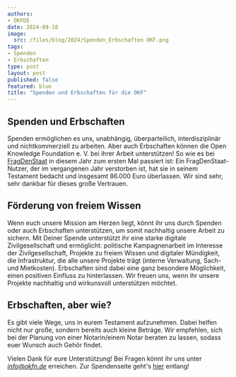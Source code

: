 ```yaml
---
authors:
- OKFDE
date: 2024-09-10
image: 
  src: /files/blog/2024/Spenden_Erbschaften OKF.png
tags:
- Spenden
- Erbschaften
type: post
layout: post
published: false
featured: blue
title: "Spenden und Erbschaften für die OKF"
---
```


## Spenden und Erbschaften

Spenden ermöglichen es uns, unabhängig, überparteilich, interdisziplinär und nichtkommerziell zu arbeiten. Aber auch Erbschaften können die Open Knowledge Foundation e. V. bei ihrer Arbeit unterstützen! So wie es bei [FragDenStaat](https://fragdenstaat.de/artikel/eigener-sache/2024/07/wir-haben-geerbt/) in diesem Jahr zum ersten Mal passiert ist: Ein FragDenStaat-Nutzer, der im vergangenen Jahr verstorben ist, hat sie in seinem Testament bedacht und insgesamt 86.000 Euro überlassen. Wir sind sehr, sehr dankbar für dieses große Vertrauen.

## Förderung von freiem Wissen

Wenn euch unsere Mission am Herzen liegt, könnt ihr uns durch Spenden oder auch Erbschaften unterstützen, um somit nachhaltig unsere Arbeit zu sichern. Mit Deiner Spende unterstützt ihr eine starke digitale Zivilgesellschaft und ermöglicht: politische Kampagnenarbeit im Interesse der Zivilgesellschaft, Projekte zu freiem Wissen und digitaler Mündigkeit, die Infrastruktur, die alle unsere Projekte trägt (interne Verwaltung, Sach- und Mietkosten). Erbschaften sind dabei eine ganz besondere Möglichkeit, einen positiven Einfluss zu hinterlassen. Wir freuen uns, wenn ihr unsere Projekte nachhaltig und wirkunsvoll unterstützen möchtet.

## Erbschaften, aber wie?

Es gibt viele Wege, uns in eurem Testament aufzunehmen. Dabei helfen nicht nur große, sondern bereits auch kleine Beträge. Wir empfehlen, sich bei der Planung von einer Notarin/einem Notar beraten zu lassen, sodass euer Wunsch auch Gehör findet.

Vielen Dank für eure Unterstützung! Bei Fragen könnt ihr uns unter *info@okfn.de* erreichen. Zur Spendenseite geht's [hier](https://okfn.de/spenden/) entlang!
